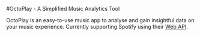 #OctoPlay - A Simplified Music Analytics Tool

OctoPlay is an easy-to-use music app to analyse and gain insightful data on your music experience.
Currently supporting Spotify using their [Web API](https://developer.spotify.com/documentation/web-api/).